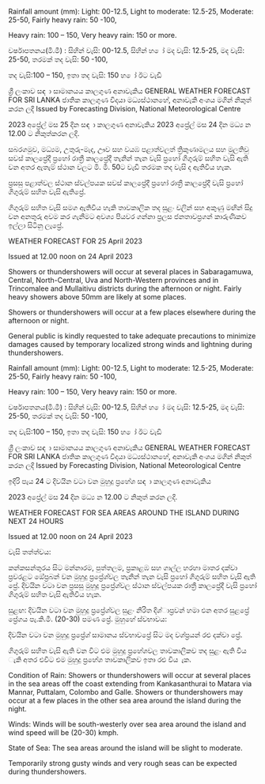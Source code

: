 Rainfall amount (mm): Light: 00-12.5, Light to moderate: 12.5-25, Moderate: 25-50, Fairly heavy rain: 50 -100,

Heavy rain: 100 – 150, Very heavy rain: 150 or more.

වර්ෂාපතනය(මි.මී) : සිහින් වැසි: 00-12.5, සිහින් හ ෝ මද වැසි: 12.5-25, මද වැසි: 25-50, තරමක් තද වැසි: 50 -100,

තද වැසි:100 – 150, ඉතා තද වැසි: 150 හ ෝ ඊට වැඩි

ශ්‍රී ලංකාව සඳ ා සාමානයය කාලගුණ අනාවැකිය GENERAL WEATHER FORECAST FOR SRI LANKA ජාතික කාලගුණ විදයා මධ්‍යස්ථානහේ, අනාවැකි අංශය මගින් නිකුත් කරන ලදි Issued by Forecasting Division, National Meteorological Centre

2023 අප්‍රේල් මස 25 දින සඳ ා කාලගුණ අනාවැකිය 2023 අප්‍රේල් මස 24 දින මධ්‍ය න 12.00 ට නිකුත්කරන ලදි.

සබරගමුව, මධ්‍යම, උතුරු-මැද, ඌව සහ වයඹ පළාත්වලත් ත්‍රිකුණාමලය සහ මුලතිවු සවස් කාලප්‍රේදී ප්‍රහෝ රාත්‍රී කාලප්‍රේදී තැනින් තැන වැසි ප්‍රහෝ ගිගුරුම් සහිත වැසි ඇති වන අතර ඇතැම් ස්ථාන වලට මි. මී. 50ට වැඩි තරමක තද වැසි ද ඇතිවිය හැක.

ප්‍රසසු පළාත්වල ස්ථාන ස්වල්පයක සවස් කාලප්‍රේදී ප්‍රහෝ රාත්‍රී කාලප්‍රේදී වැසි ප්‍රහෝ ගිගුරුම් සහිත වැසි ඇතිප්‍රේ.

ගිගුරුම් සහිත වැසි සමග ඇතිවිය හැකි තාවකාලික තද සුළං වලින් සහ අකුණු මඟින් සිදු වන අනතුරු අවම කර ගැනීමට අවශ්‍ය පියවර ගන්නා ප්‍රලස ජනතාවප්‍රගන් කාරුණිකව ඉල්ලා සිටිනු ලැප්‍රේ.

WEATHER FORECAST FOR 25 April 2023

Issued at 12.00 noon on 24 April 2023

Showers or thundershowers will occur at several places in Sabaragamuwa, Central, North-Central, Uva and North-Western provinces and in Trincomalee and Mullaitivu districts during the afternoon or night. Fairly heavy showers above 50mm are likely at some places.

Showers or thundershowers will occur at a few places elsewhere during the afternoon or night.

General public is kindly requested to take adequate precautions to minimize damages caused by temporary localized strong winds and lightning during thundershowers.

Rainfall amount (mm): Light: 00-12.5, Light to moderate: 12.5-25, Moderate: 25-50, Fairly heavy rain: 50 -100,

Heavy rain: 100 – 150, Very heavy rain: 150 or more.

වර්ෂාපතනය(මි.මී) : සිහින් වැසි: 00-12.5, සිහින් හ ෝ මද වැසි: 12.5-25, මද වැසි: 25-50, තරමක් තද වැසි: 50 -100,

තද වැසි:100 – 150, ඉතා තද වැසි: 150 හ ෝ ඊට වැඩි

ශ්‍රී ලංකාව සඳ ා සාමානයය කාලගුණ අනාවැකිය GENERAL WEATHER FORECAST FOR SRI LANKA ජාතික කාලගුණ විදයා මධ්‍යස්ථානහේ, අනාවැකි අංශය මගින් නිකුත් කරන ලදි Issued by Forecasting Division, National Meteorological Centre

ඉදිරි පැය 24 ට දිවයින වටා වන මුහුදු ප්‍රහේශ සඳ ා කාලගුණ අනාවැකිය

2023 අප්‍රේල් මස 24 දින මධ්‍ය න 12.00 ට නිකුත් කරන ලදි.

WEATHER FORECAST FOR SEA AREAS AROUND THE ISLAND DURING NEXT 24 HOURS

Issued at 12.00 noon on 24 April 2023

වැසි තත්ත්වය:

කන්කසන්තුරය සිට මන්නාරම, පුත්තලම, ප්‍රකාළඹ සහ ගාල්ල හරහා මාතර දක්වා ප්‍රවරළට ඔේප්‍රබන් වන මුහුදු ප්‍රප්‍රේශ්‍වල තැනින් තැන වැසි ප්‍රහෝ ගිගුරුම් සහිත වැසි ඇති ප්‍රේ. දිවයින වටා වන ප්‍රසසු මුහුදු ප්‍රප්‍රේශ්‍වල ස්ථාන ස්වල්පයක රාත්‍රී කාලප්‍රේදී වැසි ප්‍රහෝ ගිගුරුම් සහිත වැසි ඇතිවිය හැක.

සුළඟ: දිවයින වටා වන මුහුදු ප්‍රප්‍රේශ්‍වල සුළං නිරිත දිශ්‍ාප්‍රවන් හමා එන අතර සුළප්‍රේ ප්‍රේගය පැ.කි.මී. (20-30) පමණ ප්‍රේ. මුහුහේ ස්වභාවය:

දිවයින වටා වන මුහුදු ප්‍රප්‍රේශ්‍ සාමානය ස්වභාවප්‍රේ සිට මද වශ්‍ප්‍රයන් රළු දක්වා ප්‍රේ.

ගිගුරුම් සහිත වැසි ඇති වන විට එම මුහුදු ප්‍රහේශවල තාවකාලිකව තද සුළං ඇති විය ැකි අතර එවිට එම මුහුදු ප්‍රහේශ තාවකාලිකව ඉතා රළු විය ැක.

Condition of Rain: Showers or thundershowers will occur at several places in the sea areas off the coast extending from Kankasanthurai to Matara via Mannar, Puttalam, Colombo and Galle. Showers or thundershowers may occur at a few places in the other sea area around the island during the night.

Winds: Winds will be south-westerly over sea area around the island and wind speed will be (20-30) kmph.

State of Sea: The sea areas around the island will be slight to moderate.

Temporarily strong gusty winds and very rough seas can be expected during thundershowers.